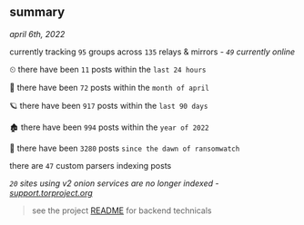 
## summary
_april 6th, 2022_

currently tracking `95` groups across `135` relays & mirrors - _`49` currently online_

⏲ there have been `11` posts within the `last 24 hours`

🦈 there have been `72` posts within the `month of april`

🪐 there have been `917` posts within the `last 90 days`

🏚 there have been `994` posts within the `year of 2022`

🦕 there have been `3280` posts `since the dawn of ransomwatch`

there are `47` custom parsers indexing posts

_`20` sites using v2 onion services are no longer indexed - [support.torproject.org](https://support.torproject.org/onionservices/v2-deprecation/)_

> see the project [README](https://github.com/thetanz/ransomwatch#ransomwatch--) for backend technicals
